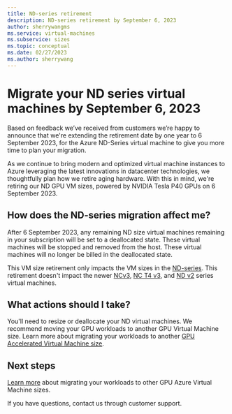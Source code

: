```yaml
---
title: ND-series retirement
description: ND-series retirement by September 6, 2023
author: sherrywangms
ms.service: virtual-machines
ms.subservice: sizes
ms.topic: conceptual
ms.date: 02/27/2023
ms.author: sherrywang
---
```

# Migrate your ND series virtual machines by September 6, 2023
Based on feedback we’ve received from customers we’re happy to announce that we're extending the retirement date by one year to 6 September 2023, for the Azure ND-Series virtual machine to give you more time to plan  your migration. 

As we continue to bring modern and optimized virtual machine instances to Azure leveraging the latest innovations in datacenter technologies, we thoughtfully plan how we retire aging hardware. 
With this in mind, we're retiring our ND GPU VM sizes,  powered by NVIDIA Tesla P40 GPUs on 6 September 2023. 

## How does the ND-series migration affect me?  

After 6 September 2023, any remaining ND size virtual machines remaining in your subscription will be set to a deallocated state. These virtual machines will be stopped and removed from the host. These virtual machines will no longer be billed in the deallocated state. 

This VM size retirement only impacts the VM sizes in the [ND-series](nd-series.md). This retirement doesn't impact the newer [NCv3](ncv3-series.md), [NC T4 v3](nct4-v3-series.md), and [ND v2](ndv2-series.md) series virtual machines. 

## What actions should I take?  
You'll need to resize or deallocate your ND virtual machines. We recommend moving your GPU workloads to another GPU Virtual Machine size. Learn more about migrating your workloads to another [GPU Accelerated Virtual Machine size](sizes-gpu.md).

## Next steps
[Learn more](n-series-migration.md) about migrating your workloads to other GPU Azure Virtual Machine sizes. 

If you have questions, contact us through customer support.
